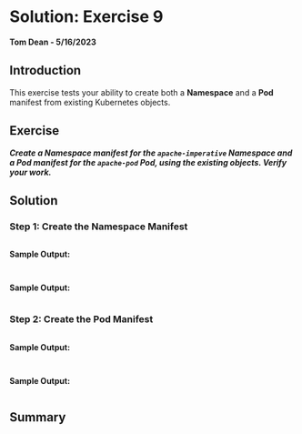 # Solution: Exercise 9
**Tom Dean - 5/16/2023**

## Introduction

This exercise tests your ability to create both a **Namespace** and a **Pod** manifest from existing Kubernetes objects.

## Exercise

***Create a Namespace manifest for the `apache-imperative` Namespace and a Pod manifest for the `apache-pod` Pod, using the existing objects. Verify your work.***

## Solution

### Step 1: Create the Namespace Manifest

```bash

```

**Sample Output:**
```bash

```

```bash

```

**Sample Output:**
```bash

```

### Step 2: Create the Pod Manifest

```bash

```

**Sample Output:**
```bash

```

```bash

```

**Sample Output:**
```bash

```

## Summary


